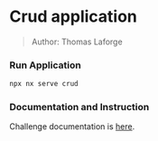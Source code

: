 # Crud application

> Author: Thomas Laforge

### Run Application

```bash
npx nx serve crud
```

### Documentation and Instruction

Challenge documentation is [here](https://angular-challenges.vercel.app/challenges/angular/5-crud/).
